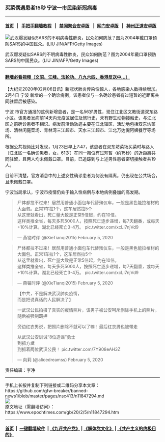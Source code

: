 ### 买菜偶遇患者15秒 宁波一市民染新冠病毒
------------------------

#### [首页](https://github.com/gfw-breaker/banned-news1/blob/master/README.md) &nbsp;&nbsp;|&nbsp;&nbsp; [手把手翻墙教程](https://github.com/gfw-breaker/guides/wiki) &nbsp;&nbsp;|&nbsp;&nbsp; [禁闻聚合安卓版](https://github.com/gfw-breaker/bn-android) &nbsp;&nbsp;|&nbsp;&nbsp; [网门安卓版](https://github.com/oGate2/oGate) &nbsp;&nbsp;|&nbsp;&nbsp; [神州正道安卓版](https://github.com/SzzdOgate/update) 



<div><img alt="武汉爆发疑似SARS的不明病毒性肺炎，民众如何防范？图为2004年戴口罩预防SARS的中国民众。(LIU JIN/AFP/Getty Images)" class="aligncenter wp-post-image" src="https://i.epochtimes.com/assets/uploads/2020/01/pneumonia2-010220-600x359.jpg"/>
<div class="red16 caption">
 <p>
  武汉爆发疑似SARS的不明病毒性肺炎，民众如何防范？图为2004年戴口罩预防SARS的中国民众。(LIU JIN/AFP/Getty Images)
 </p>
</div>
</div><hr/>

#### [翻墙必看视频（文昭、江峰、法轮功、八九六四、香港反送中...）](https://github.com/gfw-breaker/banned-news1/blob/master/pages/link3.md)

<div><p>
 【大纪元2020年02月06日讯】新冠状肺炎传染性惊人，各地感染人数持续增加。2月4日
 <ok href="https://www.epochtimes.com/gb/tag/%E5%AE%81%E6%B3%A2.html">
  宁波
 </ok>
 新增的一个确诊病例，该患者仅与一名确诊患者有过短暂的近距离共同驻留后被感染。
</p>
<p>
 <ok href="https://www.epochtimes.com/gb/tag/%E5%AE%81%E6%B3%A2.html">
  宁波
 </ok>
 市官方通报的这例新增患者，是一名56岁男性，现住江北区文教街道双东路小区。该患者发病前14天内无疫区居住及旅行史，未有野生动物接触史，与江北区之前确诊患者不相识。病发前活动轨迹主要在江北辖区，活动地包括双东坊菜场、清林闲庭菜场、青林湾三江超市、天水三江超市、江北万达倪阿姨餐厅等场所。
</p>
<p>
 根据公共视频比对发现，1月23日早上7:47，该患者在双东坊菜场买菜时与路人（江北区一名确诊患者，女，61岁）在同一摊位有过短暂（约15秒）的近距离共同驻留，且两人均未佩戴口罩。目前，已追踪到与上述男性患者密切接触者共19人。
</p>
<p>
 目前不清楚，官方消息中的上述女性确诊患者为何没有隔离，仍出现在公共场合，且未佩戴口罩。
</p>
<p>
 宁波当局承认，宁波市疫情仍处于输入性病例与本地病例叠加的高发期。
</p>
<blockquote class="twitter-tweet" data-width="550">
 <p dir="ltr" lang="zh">
  尸体都拉不过来！居然用普通小面包车代替殡仪车，一般是黑色能拉棺材的大面包。正常1车拉1个，这车居然拉5个
  <br/>
  从这里就看出，死亡量大致是正常5倍起，约在10倍。
  <br/>
  这样类推全省，每天多死5000人，按照死亡逐步递增，每7天翻番，或每天+10%计算。湖北已经死亡3-4万。
  <ok href="https://t.co/xcLI7njVd9">
   pic.twitter.com/xcLI7njVd9
  </ok>
 </p>
 <p>
  — 燕铭时评 (@XieTianqi2015)
  <ok href="https://twitter.com/XieTianqi2015/status/1225107344004173824?ref_src=twsrc%5Etfw">
   February 5, 2020
  </ok>
 </p>
</blockquote>
<p>
</p>
<blockquote class="twitter-tweet" data-width="550">
 <p dir="ltr" lang="zh">
  尸体都拉不过来！居然用普通小面包车代替殡仪车，一般是黑色能拉棺材的大面包。正常1车拉1个，这车居然拉5个
  <br/>
  从这里就看出，死亡量大致是正常5倍起，约在10倍。
  <br/>
  这样类推全省，每天多死5000人，按照死亡逐步递增，每7天翻番，或每天+10%计算。湖北已经死亡3-4万。
  <ok href="https://t.co/xcLI7njVd9">
   pic.twitter.com/xcLI7njVd9
  </ok>
 </p>
 <p>
  — 燕铭时评 (@XieTianqi2015)
  <ok href="https://twitter.com/XieTianqi2015/status/1225107344004173824?ref_src=twsrc%5Etfw">
   February 5, 2020
  </ok>
 </p>
</blockquote>
<p>
</p>
<blockquote class="twitter-tweet" data-width="550">
 <p dir="ltr" lang="zh">
  【中共，不是解决武汉肺炎疫情，
  <br/>
  而是把说真话的人民解决了】
 </p>
 <p>
  一武汉公民拍摄了真实的疫情照片，该男子被公安呵斥删除手机上的照片，随后被强制羁押
 </p>
 <p>
  旁边红衣男说，把照片删除不就可以了嘛！最后红衣男也被带走
 </p>
 <p>
  从武汉公安训诫“8位造谣”勇士
  <br/>
  到抓方斌
  <br/>
  到抓着两位武汉公民！
  <ok href="https://t.co/7Y908eAH3Z">
   pic.twitter.com/7Y908eAH3Z
  </ok>
 </p>
 <p>
  — 向莉 (@alicedreamss)
  <ok href="https://twitter.com/alicedreamss/status/1225141741793099784?ref_src=twsrc%5Etfw">
   February 5, 2020
  </ok>
 </p>
</blockquote>
<p>
</p>
<p>
 责任编辑：李净
</p>
</div>
<hr/>
手机上长按并复制下列链接或二维码分享本文章：<br/>
https://github.com/gfw-breaker/banned-news1/blob/master/pages/nsc413/n11847294.md <br/>
<a href='https://github.com/gfw-breaker/banned-news1/blob/master/pages/nsc413/n11847294.md'><img src='https://github.com/gfw-breaker/banned-news1/blob/master/pages/nsc413/n11847294.md.png'/></a> <br/>
原文地址（需翻墙访问）：https://www.epochtimes.com/gb/20/2/5/n11847294.htm


------------------------
#### [首页](https://github.com/gfw-breaker/banned-news1/blob/master/README.md) &nbsp;|&nbsp; [一键翻墙软件](https://github.com/gfw-breaker/nogfw/blob/master/README.md) &nbsp;| [《九评共产党》](https://github.com/gfw-breaker/9ping.md/blob/master/README.md#九评之一评共产党是什么) | [《解体党文化》](https://github.com/gfw-breaker/jtdwh.md/blob/master/README.md) | [《共产主义的终极目的》](https://github.com/gfw-breaker/gczydzjmd.md/blob/master/README.md)


<img src='http://gfw-breaker.win/banned-news/pages/nsc413/n11847294.md' width='0px' height='0px'/>